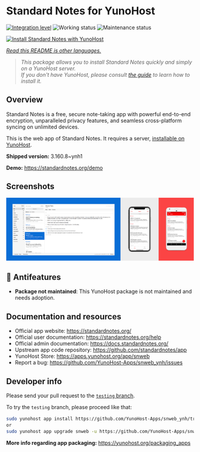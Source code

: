 <!--
N.B.: This README was automatically generated by <https://github.com/YunoHost/apps/tree/master/tools/readme_generator>
It shall NOT be edited by hand.
-->

# Standard Notes for YunoHost

[![Integration level](https://dash.yunohost.org/integration/snweb.svg)](https://dash.yunohost.org/appci/app/snweb) ![Working status](https://ci-apps.yunohost.org/ci/badges/snweb.status.svg) ![Maintenance status](https://ci-apps.yunohost.org/ci/badges/snweb.maintain.svg)

[![Install Standard Notes with YunoHost](https://install-app.yunohost.org/install-with-yunohost.svg)](https://install-app.yunohost.org/?app=snweb)

*[Read this README is other languages.](./ALL_README.md)*

> *This package allows you to install Standard Notes quickly and simply on a YunoHost server.*  
> *If you don't have YunoHost, please consult [the guide](https://yunohost.org/install) to learn how to install it.*

## Overview

Standard Notes is a free, secure note-taking app with powerful end-to-end encryption, unparalleled privacy features, and seamless cross-platform syncing on unlimited devices. 

This is the web app of Standard Notes. It requires a server, [installable on YunoHost](https://github.com/YunoHost-Apps/snserver_ynh).


**Shipped version:** 3.160.8~ynh1

**Demo:** <https://standardnotes.org/demo>

## Screenshots

![Screenshot of Standard Notes](./doc/screenshots/standard_notes.png)

## :red_circle: Antifeatures

- **Package not maintained**: This YunoHost package is not maintained and needs adoption.

## Documentation and resources

- Official app website: <https://standardnotes.org/>
- Official user documentation: <https://standardnotes.org/help>
- Official admin documentation: <https://docs.standardnotes.org/>
- Upstream app code repository: <https://github.com/standardnotes/app>
- YunoHost Store: <https://apps.yunohost.org/app/snweb>
- Report a bug: <https://github.com/YunoHost-Apps/snweb_ynh/issues>

## Developer info

Please send your pull request to the [`testing` branch](https://github.com/YunoHost-Apps/snweb_ynh/tree/testing).

To try the `testing` branch, please proceed like that:

```bash
sudo yunohost app install https://github.com/YunoHost-Apps/snweb_ynh/tree/testing --debug
or
sudo yunohost app upgrade snweb -u https://github.com/YunoHost-Apps/snweb_ynh/tree/testing --debug
```

**More info regarding app packaging:** <https://yunohost.org/packaging_apps>
